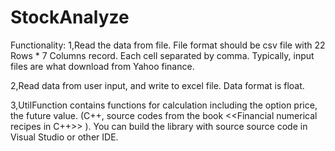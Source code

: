 # StockAnalyze

Functionality:
1,Read the data from file. File format should be csv file with 22 Rows * 7 Columns record. 
Each cell separated by comma. Typically, input files are what download
from Yahoo finance.

2,Read data from user input, and write to excel file. Data format is float.

3,UtilFunction contains functions for calculation including the option price, the future value. (C++, source codes from the book <<Financial numerical recipes in C++>> ). You can
build the library with source source code in Visual Studio or other IDE.

